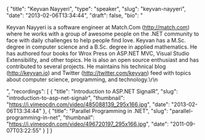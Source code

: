 {
  "title": "Keyvan Nayyeri",
  "type": "speaker",
  "slug": "keyvan-nayyeri",
  "date": "2013-02-06T13:34:44",
  "draft": false,
  "bio": "<p>Keyvan Nayyeri is a software engineer at Match.Com (http://match.com) where he works with a group of awesome people on the .NET community to face with daily challenges to help people find love. Keyvan has a M.Sc. degree in computer science and a B.Sc. degree in applied mathematics. He has authored four books for Wrox Press on ASP.NET MVC, Visual Studio Extensibility, and other topics. He is also an open source enthusiast and has contributed to several projects. He maintains his technical blog (http://keyvan.io) and Twitter (http://twitter.com/keyvan) feed with topics about computer science, programming, and technology.\r\n</p>",
  "recordings": [
    {
      "title": "Introduction to ASP.NET SignalR",
      "slug": "introduction-to-asp-net-signalr",
      "thumbnail": "https://i.vimeocdn.com/video/485088139_295x166.jpg",
      "date": "2013-02-06T13:34:44"
    },
    {
      "title": "Parallel Programming in .NET",
      "slug": "parallel-programming-in-net",
      "thumbnail": "https://i.vimeocdn.com/video/496720197_295x166.jpg",
      "date": "2011-09-07T03:22:55"
    }
  ]
}